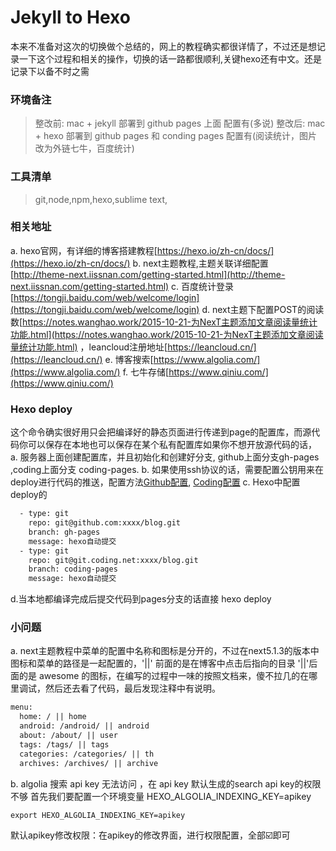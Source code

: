 
# Jekyll to Hexo

本来不准备对这次的切换做个总结的，网上的教程确实都很详情了，不过还是想记录一下这个过程和相关的操作，切换的话一路都很顺利,关键hexo还有中文。还是记录下以备不时之需

### 环境备注
> 整改前: mac + jekyll 部署到 github pages 上面 配置有(多说)
> 整改后: mac + hexo 部署到 github pages 和 conding pages  配置有(阅读统计，图片改为外链七牛，百度统计)

### 工具清单
> git,node,npm,hexo,sublime text,

### 相关地址
a. hexo官网，有详细的博客搭建教程[https://hexo.io/zh-cn/docs/](https://hexo.io/zh-cn/docs/)
b. next主题教程,主题关联详细配置[http://theme-next.iissnan.com/getting-started.html](http://theme-next.iissnan.com/getting-started.html)
c. 百度统计登录[https://tongji.baidu.com/web/welcome/login](https://tongji.baidu.com/web/welcome/login)
d. next主题下配置POST的阅读数[https://notes.wanghao.work/2015-10-21-为NexT主题添加文章阅读量统计功能.html](https://notes.wanghao.work/2015-10-21-为NexT主题添加文章阅读量统计功能.html) ，leancloud注册地址[https://leancloud.cn/](https://leancloud.cn/)
e. 博客搜索[https://www.algolia.com/](https://www.algolia.com/)
f. 七牛存储[https://www.qiniu.com/](https://www.qiniu.com/)

### Hexo deploy
这个命令确实很好用只会把编译好的静态页面进行传递到page的配置库，而源代码你可以保存在本地也可以保存在某个私有配置库如果你不想开放源代码的话，
a. 服务器上面创建配置库，并且初始化和创建好分支, github上面分支gh-pages ,coding上面分支 coding-pages.
b. 如果使用ssh协议的话，需要配置公钥用来在deploy进行代码的推送，配置方法[Github配置](https://help.github.com/articles/connecting-to-github-with-ssh/), [Coding配置](https://coding.net/user/account/setting/keys)
c. Hexo中配置deploy的

```xml
  - type: git
    repo: git@github.com:xxxx/blog.git
    branch: gh-pages
    message: hexo自动提交
  - type: git 
    repo: git@git.coding.net:xxxx/blog.git
    branch: coding-pages
    message: hexo自动提交
```

d.当本地都编译完成后提交代码到pages分支的话直接 hexo deploy


### 小问题
a. next主题教程中菜单的配置中名称和图标是分开的，不过在next5.1.3的版本中图标和菜单的路径是一起配置的，'||' 前面的是在博客中点击后指向的目录 '||'后面的是 awesome 的图标，在编写的过程中一味的按照文档来，傻不拉几的在哪里调试，然后还去看了代码，最后发现注释中有说明。

```xml
menu:
  home: / || home
  android: /android/ || android
  about: /about/ || user
  tags: /tags/ || tags
  categories: /categories/ || th
  archives: /archives/ || archive
```

b. algolia 搜索 api key 无法访问 ，在 api key 默认生成的search api key的权限不够
首先我们要配置一个环境变量 HEXO_ALGOLIA_INDEXING_KEY=apikey
```shell
export HEXO_ALGOLIA_INDEXING_KEY=apikey
```
默认apikey修改权限：在apikey的修改界面，进行权限配置，全部☑️即可




